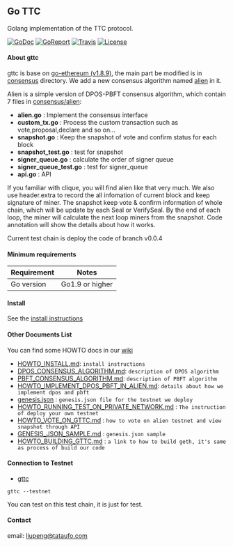 ## Go TTC

Golang implementation of the TTC protocol.

[![GoDoc](https://img.shields.io/badge/godoc-reference-blue.svg)](https://godoc.org/github.com/TTCECO/gttc)
[![GoReport](https://goreportcard.com/badge/github.com/TTCECO/gttc)](https://goreportcard.com/report/github.com/TTCECO/gttc)
[![Travis](https://travis-ci.org/TTCECO/gttc.svg?branch=master)](https://travis-ci.org/TTCECO/gttc)
[![License](https://img.shields.io/badge/license-GPL%20v3-blue.svg)](LICENSE)
#### About gttc

gttc is base on [go-ethereum (v1.8.9)](https://github.com/ethereum/go-ethereum), the main part be modified is in [consensus](consensus/) directory. We add a new consensus algorithm named [alien](consensus/alien/) in it.

Alien is a simple version of DPOS-PBFT consensus algorithm, which contain 7 files in [consensus/alien](consensus/alien/):

* **alien.go**    : Implement the consensus interface
* **custom_tx.go** : Process the custom transaction such as vote,proposal,declare and so on...
* **snapshot.go** : Keep the snapshot of vote and confirm status for each block
* **snapshot_test.go** : test for snapshot
* **signer_queue.go**  : calculate the order of signer queue
* **signer_queue_test.go** : test for signer_queue
* **api.go**      : API

If you familiar with clique, you will find alien like that very much. We also use header.extra to record the all infomation of current block and keep signature of miner. The snapshot keep vote & confirm information of whole chain, which will be update by each Seal or VerifySeal. By the end of each loop, the miner will calculate the next loop miners from the snapshot. Code annotation will show the details about how it works.

Current test chain is deploy the code of branch v0.0.4

#### Minimum requirements

Requirement|Notes
---|---
Go version | Go1.9 or higher

#### Install

See the [install instructions](/docs/HOWTO_INSTALL.md)

#### Other Documents List

You can find some HOWTO docs in our [wiki](https://github.com/TTCECO/gttc/wiki/)

* [HOWTO_INSTALL.md](https://github.com/TTCECO/gttc/wiki/Building-GTTC): `install instructions`
* [DPOS_CONSENSUS_ALGORITHM.md](https://github.com/TTCECO/gttc/wiki/DPOS_CONSENSUS_ALGORITHM): `description of DPOS algorithm`
* [PBFT_CONSENSUS_ALGORITHM.md](https://github.com/TTCECO/gttc/wiki/PBFT_CONSENSUS_ALGORITHM): `description of PBFT algorithm`
* [HOWTO_IMPLEMENT_DPOS_PBFT_IN_ALIEN.md](https://github.com/TTCECO/gttc/wiki/HOWTO_IMPLEMENT_DPOS_PBFT_IN_ALIEN): `details about how we implement dpos and pbft`
* [genesis.json](https://github.com/TTCECO/gttc/wiki/genesis.json)  : `genesis.json file for the testnet we deploy`
* [HOWTO_RUNNING_TEST_ON_PRIVATE_NETWORK.md](https://github.com/TTCECO/gttc/wiki/HOWTO_RUNNING_TEST_ON_PRIVATE_NETWORK.md) : `The instruction of deploy your own testnet`
* [HOWTO_VOTE_ON_GTTC.md](https://github.com/TTCECO/gttc/wiki//HOWTO_VOTE_ON_GTTC)  : `how to vote on alien testnet and view snapshot through API`
* [GENESIS_JSON_SAMPLE.md](https://github.com/TTCECO/gttc/wiki/GENESIS_JSON_SAMPLE) : `genesis.json sample`
* [HOWTO_BUILDING_GTTC.md](https://github.com/TTCECO/gttc/wiki/HOWTO_BUILDING_GTTC) : `a link to how to build geth, it's same as process of build our code`

#### Connection to Testnet

* [gttc](cmd/gttc)

```
gttc --testnet
```

You can test on this test chain, it is just for test.

#### Contact

email: liupeng@tataufo.com